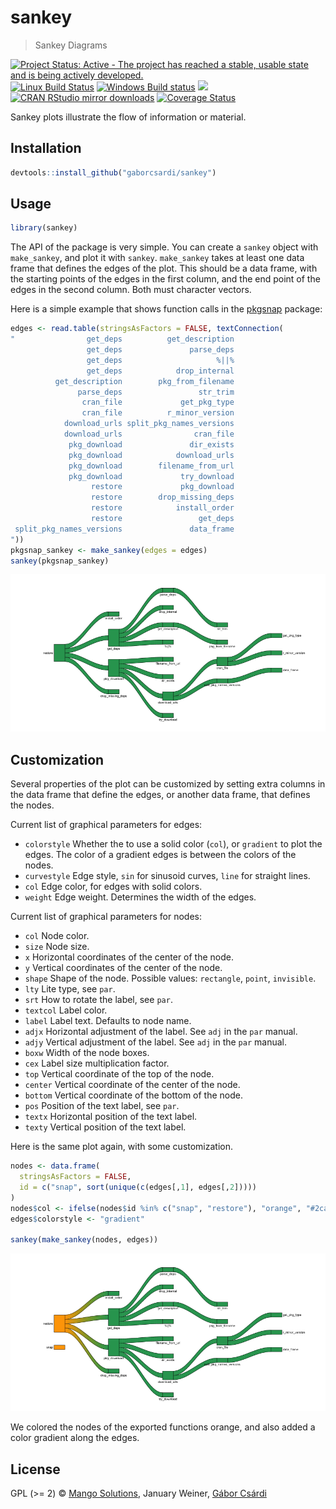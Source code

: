


# sankey

> Sankey Diagrams

[![Project Status: Active - The project has reached a stable, usable state and is being actively developed.](http://www.repostatus.org/badges/latest/active.svg)](http://www.repostatus.org/#active)
[![Linux Build Status](https://travis-ci.org/gaborcsardi/sankey.svg?branch=master)](https://travis-ci.org/gaborcsardi/sankey)
[![Windows Build status](https://ci.appveyor.com/api/projects/status/github/gaborcsardi/sankey?svg=true)](https://ci.appveyor.com/project/gaborcsardi/sankey)
[![](http://www.r-pkg.org/badges/version/sankey)](http://www.r-pkg.org/pkg/sankey)
[![CRAN RStudio mirror downloads](http://cranlogs.r-pkg.org/badges/sankey)](http://www.r-pkg.org/pkg/sankey)
[![Coverage Status](https://img.shields.io/codecov/c/github/gaborcsardi/sankey/master.svg)](https://codecov.io/github/gaborcsardi/sankey?branch=master)

Sankey plots illustrate the flow of information or material.

## Installation


```r
devtools::install_github("gaborcsardi/sankey")
```

## Usage


```r
library(sankey)
```

The API of the package is very simple. You can create a `sankey` object
with `make_sankey`, and plot it with `sankey`. `make_sankey` takes at
least one data frame that defines the edges of the plot. This should be a
data frame, with the starting points of the edges in the first column,
and the end point of the edges in the second column. Both must character
vectors.

Here is a simple example that shows function calls in the
[pkgsnap](https://github.com/mangothecat/pkgsnap) package:


```r
edges <- read.table(stringsAsFactors = FALSE, textConnection(
"                get_deps          get_description
                 get_deps               parse_deps
                 get_deps                     %||%
                 get_deps            drop_internal
          get_description        pkg_from_filename
               parse_deps                 str_trim
                cran_file             get_pkg_type
                cran_file          r_minor_version
            download_urls split_pkg_names_versions
            download_urls                cran_file
             pkg_download               dir_exists
             pkg_download            download_urls
             pkg_download        filename_from_url
             pkg_download             try_download
                  restore             pkg_download
                  restore        drop_missing_deps
                  restore            install_order
                  restore                 get_deps
 split_pkg_names_versions               data_frame
"))
pkgsnap_sankey <- make_sankey(edges = edges)
sankey(pkgsnap_sankey)
```

![plot of chunk unnamed-chunk-3](inst/figure/unnamed-chunk-3-1.png)

## Customization

Several properties of the plot can be customized by setting extra columns
in the data frame that define the edges, or another data frame, that
defines the nodes.

Current list of graphical parameters for edges:
 *  `colorstyle` Whether the to use a solid color (`col`),
    or `gradient` to plot the edges. The color of a gradient
    edges is between the colors of the nodes.
 *  `curvestyle` Edge style, `sin` for sinusoid curves,
    `line` for straight lines.
 *  `col` Edge color, for edges with solid colors.
 *  `weight` Edge weight. Determines the width of the edges.

Current list of graphical parameters for nodes:
 *  `col` Node color.
 *  `size` Node size.
 *  `x` Horizontal coordinates of the center of the node.
 *  `y` Vertical coordinates of the center of the node.
 *  `shape` Shape of the node. Possible values:
    `rectangle`, `point`, `invisible`.
 *  `lty` Lite type, see `par`.
 *  `srt` How to rotate the label, see `par`.
 *  `textcol` Label color.
 *  `label` Label text. Defaults to node name.
 *  `adjx` Horizontal adjustment of the label. See
    `adj` in the `par` manual.
 *  `adjy` Vertical adjustment of the label. See
    `adj` in the `par` manual.
 *  `boxw` Width of the node boxes.
 *  `cex` Label size multiplication factor.
 *  `top` Vertical coordinate of the top of the node.
 *  `center` Vertical coordinate of the center of the node.
 *  `bottom` Vertical coordinate of the bottom of the node.
 *  `pos` Position of the text label, see `par`.
 *  `textx` Horizontal position of the text label.
 *  `texty` Vertical position of the text label.

Here is the same plot again, with some customization.


```r
nodes <- data.frame(
  stringsAsFactors = FALSE,
  id = c("snap", sort(unique(c(edges[,1], edges[,2]))))
)
nodes$col <- ifelse(nodes$id %in% c("snap", "restore"), "orange", "#2ca25f")
edges$colorstyle <- "gradient"

sankey(make_sankey(nodes, edges))
```

![plot of chunk unnamed-chunk-4](inst/figure/unnamed-chunk-4-1.png)

We colored the nodes of the exported functions orange, and also added
a color gradient along the edges.

## License

GPL (>= 2) © [Mango Solutions](https://github.com/mangothecat),
  January Weiner, [Gábor Csárdi](https://github.com/gaborcsardi)
